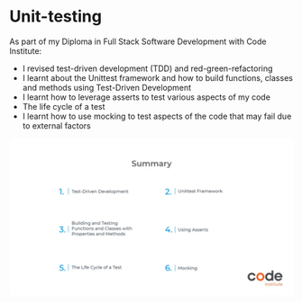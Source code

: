# Unit-testing

As part of my Diploma in Full Stack Software Development with Code Institute:

- I revised test-driven development (TDD) and red-green-refactoring
- I learnt about the Unittest framework and how to build functions, classes and methods using Test-Driven Development
- I learnt how to leverage asserts to test various aspects of my code
- The life cycle of a test
- I learnt how to use mocking to test aspects of the code that may fail due to external factors


![Summary](assets/images/unittest-summary.png)

